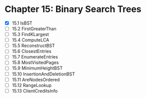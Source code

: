# Chapter 15: Binary Search Trees

- [x] 15.1 IsBST
- [ ] 15.2 FirstGreaterThan
- [ ] 15.3 FindKLargest
- [ ] 15.4 ComputeLCA
- [ ] 15.5 ReconstructBST
- [ ] 15.6 ClosestEntries
- [ ] 15.7 EnumerateEntries
- [ ] 15.8 MostVisitedPages
- [ ] 15.9 MinimumHeightBST
- [ ] 15.10 InsertionAndDeletionBST
- [ ] 15.11 AreNodesOrdered
- [ ] 15.12 RangeLookup
- [ ] 15.13 ClientCreditsInfo